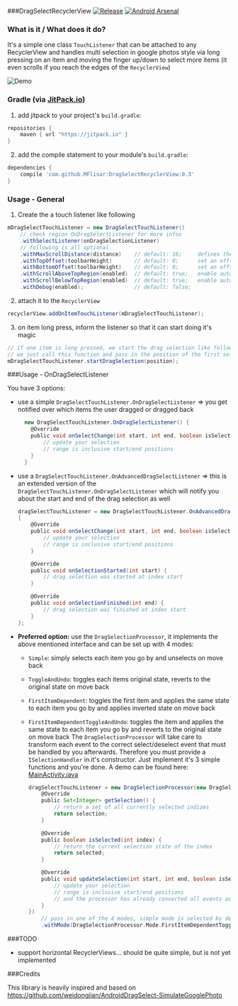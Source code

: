 ###DragSelectRecyclerView [![Release](https://jitpack.io/v/MFlisar/DragSelectRecyclerView.svg)](https://jitpack.io/#MFlisar/DragSelectRecyclerView) [![Android Arsenal](https://img.shields.io/badge/Android%20Arsenal-DragSelectRecyclerView-brightgreen.svg?style=flat)](https://android-arsenal.com/details/1/5152)

### What is it / What does it do?
It's a simple one class `TouchListener` that can be attached to any RecyclerView and handles multi selection in google photos style via long pressing on an item and moving the finger up/down to select more items (it even scrolls if you reach the edges of the `RecyclerView`)

![Demo](https://github.com/MFlisar/DragSelectRecyclerView/blob/master/files/demo.gif?raw=true)
 
### Gradle (via [JitPack.io](https://jitpack.io/))

1. add jitpack to your project's `build.gradle`:

```groovy
repositories {
	maven { url "https://jitpack.io" }
}
```

2. add the compile statement to your module's `build.gradle`:

```groovy
dependencies {
	compile 'com.github.MFlisar:DragSelectRecyclerView:0.3'
}
```

### Usage - General

1) Create the a touch listener like following

```groovy
mDragSelectTouchListener = new DragSelectTouchListener()
	// check region OnDragSelectListener for more infos
	.withSelectListener(onDragSelectionListener)
	// following is all optional
	.withMaxScrollDistance(distance)    // default: 16; 	defines the speed of the auto scrolling
	.withTopOffset(toolbarHeight)       // default: 0; 		set an offset for the touch region on top of the RecyclerView
	.withBottomOffset(toolbarHeight)    // default: 0; 		set an offset for the touch region on bottom of the RecyclerView
	.withScrollAboveTopRegion(enabled)  // default: true; 	enable auto scrolling, even if the finger is moved above the top region
	.withScrollBelowTopRegion(enabled)  // default: true; 	enable auto scrolling, even if the finger is moved below the top region
	.withDebug(enabled);                // default: false;
```

2) attach it to the `RecyclerView`

```groovy
recyclerView.addOnItemTouchListener(mDragSelectTouchListener);
```

3) on item long press, inform the listener so that it can start doing it's magic

```groovy
// if one item is long pressed, we start the drag selection like following:
// we just call this function and pass in the position of the first selected item
mDragSelectTouchListener.startDragSelection(position);
```

###Usage - OnDragSelectListener

You have 3 options:

* use a simple `DragSelectTouchListener.OnDragSelectListener` => you get notified over which items the user dragged or dragged back

	```groovy
	  new DragSelectTouchListener.OnDragSelectListener() {
		@Override
		public void onSelectChange(int start, int end, boolean isSelected) {
			// update your selection
			// range is inclusive start/end positions
		}
	  }
	```

* use a `DragSelectTouchListener.OnAdvancedDragSelectListener` => this is an extended version of the `DragSelectTouchListener.OnDragSelectListener` which will notify you about the start and end of the drag selection as well

	```groovy
	dragSelectTouchListener = new DragSelectTouchListener.OnAdvancedDragSelectListener()
	{
		@Override
		public void onSelectChange(int start, int end, boolean isSelected) {
			// update your selection
			// range is inclusive start/end positions
		}

		@Override
		public void onSelectionStarted(int start) {
			// drag selection was started at index start
		}

		@Override
		public void onSelectionFinished(int end) {
			// drag selection was finished at index start
		}
	};
	```
	
* **Preferred option:** use the `DragSelectionProcessor`, it implements the above mentioned interface and can be set up with 4 modes:
  * `Simple`: simply selects each item you go by and unselects on move back
  * `ToggleAndUndo`: toggles each items original state, reverts to the original state on move back
  * `FirstItemDependent`: toggles the first item and applies the same state to each item you go by and applies inverted state on move back
  * `FirstItemDependentToggleAndUndo`: toggles the item and applies the same state to each item you go by and reverts to the original state on move back
  The `DragSelectionProcessor` will take care to transform each event to the correct select/deselect event that must be handled by you afterwards. Therefore you must provide a `ISelectionHandler` in it's constructor. Just implement it's 3 simple functions and you're done. A demo can be found here: [MainActivity.java](https://github.com/MFlisar/DragSelectRecyclerView/blob/master/demo/src/main/java/com/michaelflisar/dragselectrecyclerview/demo/MainActivity.java)

	```groovy
	dragSelectTouchListener = new DragSelectionProcessor(new DragSelectionProcessor.ISelectionHandler() {
		@Override
		public Set<Integer> getSelection() {
			// return a set of all currently selected indizes
			return selection;
		}

		@Override
		public boolean isSelected(int index) {
			// return the current selection state of the index
			return selected;
		}

		@Override
		public void updateSelection(int start, int end, boolean isSelected, boolean calledFromOnStart) {
			// update your selection
			// range is inclusive start/end positions
			// and the processor has already converted all events according to it'smode
		}
	})
		// pass in one of the 4 modes, simple mode is selected by default otherwise
		.withMode(DragSelectionProcessor.Mode.FirstItemDependentToggleAndUndo);
	```
	
###TODO

* support horizontal RecyclerViews... should be quite simple, but is not yet implemented
	
###Credits

This library is heavily inspired and based on https://github.com/weidongjian/AndroidDragSelect-SimulateGooglePhoto
